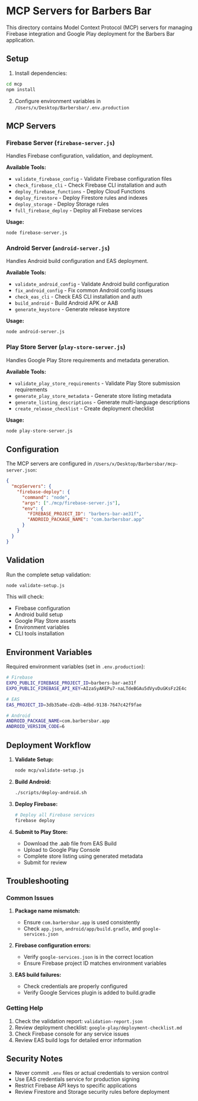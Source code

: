 # MCP Servers for Barbers Bar

This directory contains Model Context Protocol (MCP) servers for managing Firebase integration and Google Play deployment for the Barbers Bar application.

## Setup

1. Install dependencies:
```bash
cd mcp
npm install
```

2. Configure environment variables in `/Users/x/Desktop/Barbersbar/.env.production`

## MCP Servers

### Firebase Server (`firebase-server.js`)
Handles Firebase configuration, validation, and deployment.

**Available Tools:**
- `validate_firebase_config` - Validate Firebase configuration files
- `check_firebase_cli` - Check Firebase CLI installation and auth
- `deploy_firebase_functions` - Deploy Cloud Functions
- `deploy_firestore` - Deploy Firestore rules and indexes
- `deploy_storage` - Deploy Storage rules
- `full_firebase_deploy` - Deploy all Firebase services

**Usage:**
```bash
node firebase-server.js
```

### Android Server (`android-server.js`)
Handles Android build configuration and EAS deployment.

**Available Tools:**
- `validate_android_config` - Validate Android build configuration
- `fix_android_config` - Fix common Android config issues
- `check_eas_cli` - Check EAS CLI installation and auth
- `build_android` - Build Android APK or AAB
- `generate_keystore` - Generate release keystore

**Usage:**
```bash
node android-server.js
```

### Play Store Server (`play-store-server.js`)
Handles Google Play Store requirements and metadata generation.

**Available Tools:**
- `validate_play_store_requirements` - Validate Play Store submission requirements
- `generate_play_store_metadata` - Generate store listing metadata
- `generate_listing_descriptions` - Generate multi-language descriptions
- `create_release_checklist` - Create deployment checklist

**Usage:**
```bash
node play-store-server.js
```

## Configuration

The MCP servers are configured in `/Users/x/Desktop/Barbersbar/mcp-server.json`:

```json
{
  "mcpServers": {
    "firebase-deploy": {
      "command": "node",
      "args": ["./mcp/firebase-server.js"],
      "env": {
        "FIREBASE_PROJECT_ID": "barbers-bar-ae31f",
        "ANDROID_PACKAGE_NAME": "com.barbersbar.app"
      }
    }
  }
}
```

## Validation

Run the complete setup validation:

```bash
node validate-setup.js
```

This will check:
- Firebase configuration
- Android build setup
- Google Play Store assets
- Environment variables
- CLI tools installation

## Environment Variables

Required environment variables (set in `.env.production`):

```bash
# Firebase
EXPO_PUBLIC_FIREBASE_PROJECT_ID=barbers-bar-ae31f
EXPO_PUBLIC_FIREBASE_API_KEY=AIzaSyAKEPu7-naLTdeBGAu5dVyvDuGKsFz2E4c

# EAS
EAS_PROJECT_ID=3db35a0e-d2db-4dbd-9138-7647c42f9fae

# Android
ANDROID_PACKAGE_NAME=com.barbersbar.app
ANDROID_VERSION_CODE=6
```

## Deployment Workflow

1. **Validate Setup:**
   ```bash
   node mcp/validate-setup.js
   ```

2. **Build Android:**
   ```bash
   ./scripts/deploy-android.sh
   ```

3. **Deploy Firebase:**
   ```bash
   # Deploy all Firebase services
   firebase deploy
   ```

4. **Submit to Play Store:**
   - Download the .aab file from EAS Build
   - Upload to Google Play Console
   - Complete store listing using generated metadata
   - Submit for review

## Troubleshooting

### Common Issues

1. **Package name mismatch:**
   - Ensure `com.barbersbar.app` is used consistently
   - Check `app.json`, `android/app/build.gradle`, and `google-services.json`

2. **Firebase configuration errors:**
   - Verify `google-services.json` is in the correct location
   - Ensure Firebase project ID matches environment variables

3. **EAS build failures:**
   - Check credentials are properly configured
   - Verify Google Services plugin is added to build.gradle

### Getting Help

1. Check the validation report: `validation-report.json`
2. Review deployment checklist: `google-play/deployment-checklist.md`
3. Check Firebase console for any service issues
4. Review EAS build logs for detailed error information

## Security Notes

- Never commit `.env` files or actual credentials to version control
- Use EAS credentials service for production signing
- Restrict Firebase API keys to specific applications
- Review Firestore and Storage security rules before deployment